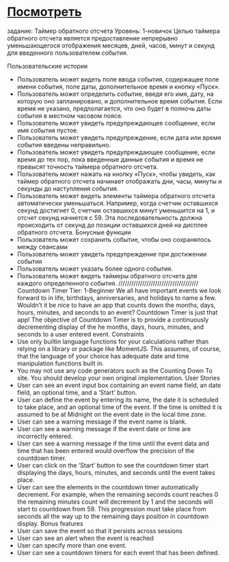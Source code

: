 # <a href='https://deim0707.github.io/timer-date/project/index.html'>Посмотреть</a>

задание:
Таймер обратного отсчета
Уровень: 1-новичок
Целью таймера обратного отсчета является предоставление непрерывно уменьшающегося отображения месяцев, дней, часов, минут и секунд для введенного пользователем события.

Пользовательские истории
- Пользователь может видеть поле ввода события, содержащее поле имени события, поле даты, дополнительное время и кнопку «Пуск».
- Пользователь может определить событие, введя его имя, дату, на которую оно запланировано, и дополнительное время события. Если время не указано, предполагается, что оно будет в полночь даты события в местном часовом поясе.
- Пользователь может увидеть предупреждающее сообщение, если имя события пустое.
- Пользователь может увидеть предупреждение, если дата или время события введены неправильно.
- Пользователь может увидеть предупреждающее сообщение, если время до тех пор, пока введенные данные события и время не превысят точность таймера обратного отсчета.
- Пользователь может нажать на кнопку «Пуск», чтобы увидеть, как таймер обратного отсчета начинает отображать дни, часы, минуты и секунды до наступления события.
- Пользователь может видеть элементы таймера обратного отсчета автоматически уменьшаться. Например, когда счетчик оставшихся секунд достигнет 0, счетчик оставшихся минут уменьшится на 1, и отсчет секунд начнется с 59. Эта последовательность должна происходить от секунд до позиции оставшихся дней на дисплее обратного отсчета.
Бонусные функции
- Пользователь может сохранить событие, чтобы оно сохранялось между сеансами
- Пользователь может увидеть предупреждение при достижении события
- Пользователь может указать более одного события.
- Пользователь может видеть таймеры обратного отсчета для каждого определенного события.
/////////////////////////////////////
Countdown Timer
Tier: 1-Beginner
We all have important events we look forward to in life, birthdays, anniversaries, and holidays to name a few. Wouldn’t it be nice to have an app that counts down the months, days, hours, minutes, and seconds to an event? Countdown Timer is just that app!
The objective of Countdown Timer is to provide a continuously decrementing display of the he months, days, hours, minutes, and seconds to a user entered event.
Constraints
- Use only builtin language functions for your calculations rather than relying on a library or package like MomentJS. This assumes, of course, that the language of your choice has adequate date and time manipulation functions built in.
- You may not use any code generators such as the Counting Down To site. You should develop your own original implementation.
User Stories
- User can see an event input box containing an event name field, an date field, an optional time, and a ‘Start’ button.
- User can define the event by entering its name, the date it is scheduled to take place, and an optional time of the event. If the time is omitted it is assumed to be at Midnight on the event date in the local time zone.
- User can see a warning message if the event name is blank.
- User can see a warning message if the event date or time are incorrectly entered.
- User can see a warning message if the time until the event data and time that has been entered would overflow the precision of the countdown timer.
- User can click on the ‘Start’ button to see the countdown timer start displaying the days, hours, minutes, and seconds until the event takes place.
- User can see the elements in the countdown timer automatically decrement. For example, when the remaining seconds count reaches 0 the remaining minutes count will decrement by 1 and the seconds will start to countdown from 59. This progression must take place from seconds all the way up to the remaining days position in countdown display.
Bonus features
- User can save the event so that it persists across sessions
- User can see an alert when the event is reached
- User can specify more than one event.
- User can see a countdown timers for each event that has been defined.
